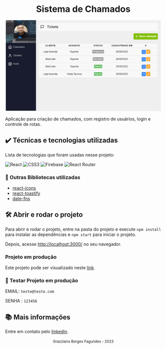 <div align="center">
  <h1>Sistema de Chamados</h1>
</div>

<div align="center">
  <img src="./docs/assets/sistema-chamados.PNG" width="500" heigth="500">
</div>

Aplicação para criação de chamados, com registro de usuários, login e controle de rotas.

## ✔️ Técnicas e tecnologias utilizadas

Lista de tecnologias que foram usadas nesse projeto:

![React](https://img.shields.io/badge/react-%2320232a.svg?style=for-the-badge&logo=react&logoColor=%2361DAFB)
![CSS3](https://img.shields.io/badge/css3-%231572B6.svg?style=for-the-badge&logo=css3&logoColor=white)
![Firebase](https://img.shields.io/badge/Firebase-039BE5?style=for-the-badge&logo=Firebase&logoColor=white)
![React Router](https://img.shields.io/badge/React_Router-CA4245?style=for-the-badge&logo=react-router&logoColor=white)

### 🚧 Outras Bibliotecas utilizadas

* [react-icons](https://react-icons.github.io/react-icons/)
* [react-toastify](https://www.npmjs.com/package/react-toastify)
* [date-fns](https://date-fns.org/)

## 🛠️ Abrir e rodar o projeto

Para abrir e rodar o projeto, entre na pasta do projeto e execute ```npm install``` para instalar as dependências e ```npm start``` para iniciar o projeto.

Depois, acesse <a href="http://localhost:3000/">http://localhost:3000/</a> no seu navegador.

### Projeto em produção
Este projeto pode ser visualizado neste [link](https://sistema-de-chamados-3qppgel48-grazziano.vercel.app/).

### 🚧 Testar Projeto em produção

EMAIL: `teste@teste.com`

SENHA : `123456`

## 📚 Mais informações

Entre em contato pelo [linkedin](https://www.linkedin.com/in/grazziano-fagundes/).

<div align="center">
  <small>Grazziano Borges Fagundes - 2023</small>
</div>
